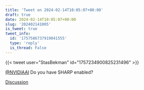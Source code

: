 ```yaml
---
title: 'Tweet on 2024-02-14T10:05:07+00:00'
draft: true
date: 2024-02-14T10:05:07+00:00
slug: '202402141005'
is_tweet: true
tweet_info:
  id: '1757586737919041555'
  type: 'reply'
  is_thread: False
---
```




{{< tweet user="StasBekman" id="1757234900825231496" >}}

[@NVIDIAAI](https://x.com/NVIDIAAI) Do you have SHARP enabled?

[Discussion](https://x.com/sytelus/status/1757586737919041555)

